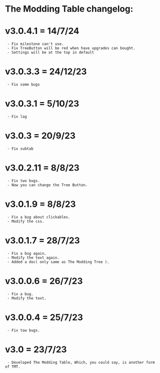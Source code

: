 # The Modding Table changelog:

# v3.0.4.1 = 14/7/24
	 - Fix milestone can't use.
	 - Fix TreeButton will be red when have upgrades can bought.
	 - Settings will be at the top in default

# v3.0.3.3 = 24/12/23
	 - Fix some bugs

# v3.0.3.1 = 5/10/23
	 - Fix lag

# v3.0.3 = 20/9/23
	 - Fix subtab

# v3.0.2.11 = 8/8/23
	 - Fix two bugs.
	 - Now you can change the Tree Button.

# v3.0.1.9 = 8/8/23
	 - Fix a bug about clickables.
	 - Modify the css.

# v3.0.1.7 = 28/7/23
	 - Fix a bug again.
	 - Modify the text again.
	 - Added a doc( only same as The Modding Tree ).

# v3.0.0.6 = 26/7/23
	 - Fix a bug.
	 - Modify the text.

# v3.0.0.4 = 25/7/23
	 - Fix tow bugs.

# v3.0 = 23/7/23
	 - Developed The Modding Table, Which, you could say, is another form of TMT.
